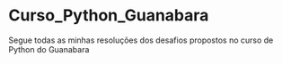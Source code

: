 # Curso_Python_Guanabara
Segue todas as minhas resoluções dos desafios propostos no curso de Python do Guanabara 
